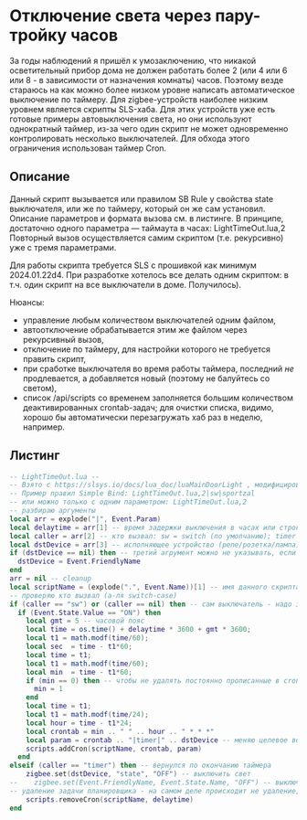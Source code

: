 # Отключение света через пару-тройку часов

За годы наблюдений я пришёл к умозаключению, что никакой осветительный прибор дома не должен работать более 2 (или 4 или 6 или 8 - в зависимости от назначения комнаты) часов. Поэтому везде стараюсь на как можно более низком уровне написать автоматическое выключение по таймеру. 
Для zigbee-устройств наиболее низким уровнем является скрипты SLS-хаба. Для этих устройств уже есть готовые примеры автовыключения света, но они используют однократный таймер, из-за чего один скрипт не может одновременно контролировать несколько выключателей. Для обхода этого ограничения использован таймер Cron. 

## Описание

Данный скрипт вызывается или правилом SB Rule у свойства state выключателя, или же по таймеру, который он же сам установил. Описание параметров и формата вызова см. в листинге. В принципе, достаточно одного параметра — таймаута в часах: LightTimeOut.lua,2 
Повторный вызов осуществляется самим скриптом (т.е. рекурсивно) уже с тремя параметрами. 

Для работы скрипта требуется SLS с прошивкой как минимум 2024.01.22d4. 
При разработке хотелось все делать одним скриптом: в т.ч. один скрипт на все выключатели в доме. Получилось).

Нюансы:
- управление любым количеством выключателей одним файлом, 
- автоотключение обрабатывается этим же файлом через рекурсивный вызов,
- отключение по таймеру, для настройки которого не требуется править скрипт,
- при сработке выключателя во время работы таймера, последний _не_ продлевается, а добавляется новый (поэтому не балуйтесь со светом), 
- список /api/scripts со временем заполняется большим количеством деактивированных crontab-задач; для очистки списка, видимо, хорошо бы автоматически перезагружать хаб раз в неделю, например. 

## Листинг

```lua
-- LightTimeOut.lua --
-- Взято с https://slsys.io/docs/lua_doc/luaMainDoorLight , модифицировано под задачи mxid://@azata:gazizova.net 
-- Пример правил Simple Bind: LightTimeOut.lua,2|sw|sportzal
-- или можно только с одним параметром: LightTimeOut.lua,2
-- разбираю аргументы 
local arr = explode("|", Event.Param)
local delaytime = arr[1] -- время задержки выключения в часах или строка cron (для timer)
local caller = arr[2] -- кто вызвал: sw = switch (по умолчанию); timer = таймер
local dstDevice = arr[3] -- исполняющее устройство (реле/розетка/лампа), прописать ieeeAddr или nwkAddr или Friendly name
if (dstDevice == nil) then -- третий агрумент можно не указывать, если управляем тем же самым устройством, что вызывает скрипт
  dstDevice = Event.FriendlyName
end
arr = nil -- cleanup
local scriptName = (explode(".", Event.Name))[1] -- имя данного скрипта
-- проверяю кто вызвал (а-ля switch-case)
if (caller == "sw") or (caller == nil) then -- сам выключатель - надо запустить таймер, если свет был включён
  if (Event.State.Value == "ON") then 
    local gmt = 5 -- часовой пояс
    local time = os.time() + delaytime * 3600 + gmt * 3600;
    local t1 = math.modf(time/60);
    local sec  = time - t1*60;
    local time = t1;
    local t1 = math.modf(time/60);
    local min  = time - t1*60;
   	if (min == 0) then -- чтобы не удалять постоянно прописанные в crontab строчки, в которых я ставлю нулевые минуты
      min = 1
    end
    local time = t1;
    local t1 = math.modf(time/24);
    local hour = time - t1*24;
    local crontab = min .. " " .. hour .. " * * *"
    local param = crontab .. "|timer|" .. dstDevice -- меняю целевое воздействие на OFF
    scripts.addCron(scriptName, crontab, param)
  end
elseif (caller == "timer") then -- вернулся по окончанию таймера
    zigbee.set(dstDevice, "state", "OFF") -- выключить свет
--    zigbee.set(Event.FriendlyName, Event.State.Name, "OFF") -- выключить -- так не работает, при втором вызове теряется исходный Event
-- удаление задачи планировщика - на самом деле происходит не удаление, а деактивация
    scripts.removeCron(scriptName, delaytime)
end
```

